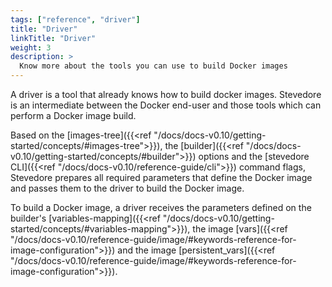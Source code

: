 ```yaml
---
tags: ["reference", "driver"]
title: "Driver"
linkTitle: "Driver"
weight: 3
description: > 
  Know more about the tools you can use to build Docker images
---
```


A driver is a tool that already knows how to build docker images. Stevedore is an intermediate between the Docker end-user and those tools which can perform a Docker image build.

Based on the [images-tree]({{<ref "/docs/docs-v0.10/getting-started/concepts/#images-tree">}}), the [builder]({{<ref "/docs/docs-v0.10/getting-started/concepts/#builder">}}) options and the [stevedore CLI]({{<ref "/docs/docs-v0.10/reference-guide/cli">}}) command flags, Stevedore prepares all required parameters that define the Docker image and passes them to the driver to build the Docker image.

To build a Docker image, a driver receives the parameters defined on the builder's [variables-mapping]({{<ref "/docs/docs-v0.10/getting-started/concepts/#variables-mapping">}}), the image [vars]({{<ref "/docs/docs-v0.10/reference-guide/image/#keywords-reference-for-image-configuration">}}) and the image [persistent_vars]({{<ref "/docs/docs-v0.10/reference-guide/image/#keywords-reference-for-image-configuration">}}).
